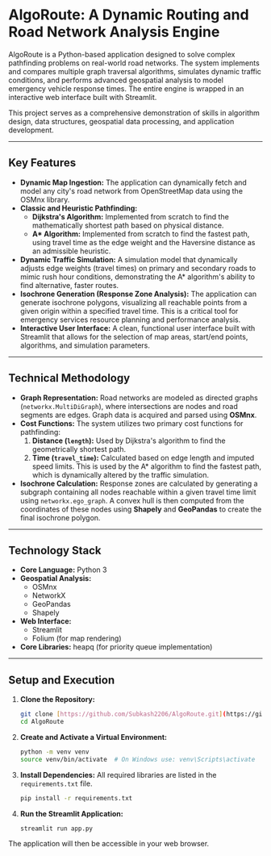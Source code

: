 
# AlgoRoute: A Dynamic Routing and Road Network Analysis Engine

AlgoRoute is a Python-based application designed to solve complex pathfinding problems on real-world road networks. The system implements and compares multiple graph traversal algorithms, simulates dynamic traffic conditions, and performs advanced geospatial analysis to model emergency vehicle response times. The entire engine is wrapped in an interactive web interface built with Streamlit.

This project serves as a comprehensive demonstration of skills in algorithm design, data structures, geospatial data processing, and application development.

---

## Key Features

- **Dynamic Map Ingestion:** The application can dynamically fetch and model any city's road network from OpenStreetMap data using the OSMnx library.
- **Classic and Heuristic Pathfinding:**
  - **Dijkstra's Algorithm:** Implemented from scratch to find the mathematically shortest path based on physical distance.
  - **A\* Algorithm:** Implemented from scratch to find the fastest path, using travel time as the edge weight and the Haversine distance as an admissible heuristic.
- **Dynamic Traffic Simulation:** A simulation model that dynamically adjusts edge weights (travel times) on primary and secondary roads to mimic rush hour conditions, demonstrating the A\* algorithm's ability to find alternative, faster routes.
- **Isochrone Generation (Response Zone Analysis):** The application can generate isochrone polygons, visualizing all reachable points from a given origin within a specified travel time. This is a critical tool for emergency services resource planning and performance analysis.
- **Interactive User Interface:** A clean, functional user interface built with Streamlit that allows for the selection of map areas, start/end points, algorithms, and simulation parameters.

---

## Technical Methodology

- **Graph Representation:** Road networks are modeled as directed graphs (`networkx.MultiDiGraph`), where intersections are nodes and road segments are edges. Graph data is acquired and parsed using **OSMnx**.
- **Cost Functions:** The system utilizes two primary cost functions for pathfinding:
  1.  **Distance (`length`):** Used by Dijkstra's algorithm to find the geometrically shortest path.
  2.  **Time (`travel_time`):** Calculated based on edge length and imputed speed limits. This is used by the A\* algorithm to find the fastest path, which is dynamically altered by the traffic simulation.
- **Isochrone Calculation:** Response zones are calculated by generating a subgraph containing all nodes reachable within a given travel time limit using `networkx.ego_graph`. A convex hull is then computed from the coordinates of these nodes using **Shapely** and **GeoPandas** to create the final isochrone polygon.

---

## Technology Stack

- **Core Language:** Python 3
- **Geospatial Analysis:**
  - OSMnx
  - NetworkX
  - GeoPandas
  - Shapely
- **Web Interface:**
  - Streamlit
  - Folium (for map rendering)
- **Core Libraries:** heapq (for priority queue implementation)

---

## Setup and Execution

1.  **Clone the Repository:**
    ```bash
    git clone [https://github.com/Subkash2206/AlgoRoute.git](https://github.com/Subkash2206/AlgoRoute.git)
    cd AlgoRoute
    ```

2.  **Create and Activate a Virtual Environment:**
    ```bash
    python -m venv venv
    source venv/bin/activate  # On Windows use: venv\Scripts\activate
    ```

3.  **Install Dependencies:**
    All required libraries are listed in the `requirements.txt` file.
    ```bash
    pip install -r requirements.txt
    ```

4.  **Run the Streamlit Application:**
    ```bash
    streamlit run app.py
    ```
The application will then be accessible in your web browser.
